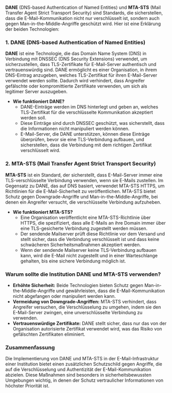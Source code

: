 **DANE** (DNS-based Authentication of Named Entities) und **MTA-STS** (Mail Transfer Agent Strict Transport Security) sind Standards, die sicherstellen, dass die E-Mail-Kommunikation nicht nur verschlüsselt ist, sondern auch gegen Man-in-the-Middle-Angriffe geschützt wird. Hier ist eine Erklärung der beiden Technologien:

### 1. **DANE (DNS-based Authentication of Named Entities)**

**DANE** ist eine Technologie, die das Domain Name System (DNS) in Verbindung mit DNSSEC (DNS Security Extensions) verwendet, um sicherzustellen, dass TLS-Zertifikate für E-Mail-Server authentisch und vertrauenswürdig sind. DANE ermöglicht es einer Organisation, in ihrem DNS-Eintrag anzugeben, welches TLS-Zertifikat für ihren E-Mail-Server verwendet werden sollte. Dadurch wird verhindert, dass Angreifer gefälschte oder kompromittierte Zertifikate verwenden, um sich als legitimer Server auszugeben.

- **Wie funktioniert DANE?**
  - DANE-Einträge werden im DNS hinterlegt und geben an, welches TLS-Zertifikat für die verschlüsselte Kommunikation akzeptiert werden soll.
  - Diese Einträge sind durch DNSSEC geschützt, was sicherstellt, dass die Informationen nicht manipuliert werden können.
  - E-Mail-Server, die DANE unterstützen, können diese Einträge überprüfen, bevor sie eine TLS-Verbindung aufbauen, und sicherstellen, dass die Verbindung mit dem richtigen Zertifikat verschlüsselt wird.

### 2. **MTA-STS (Mail Transfer Agent Strict Transport Security)**

**MTA-STS** ist ein Standard, der sicherstellt, dass E-Mail-Server immer eine TLS-verschlüsselte Verbindung verwenden, wenn sie E-Mails zustellen. Im Gegensatz zu DANE, das auf DNS basiert, verwendet MTA-STS HTTPS, um Richtlinien für die E-Mail-Sicherheit zu veröffentlichen. MTA-STS bietet Schutz gegen Downgrade-Angriffe und Man-in-the-Middle-Angriffe, bei denen ein Angreifer versucht, die verschlüsselte Verbindung aufzuheben.

- **Wie funktioniert MTA-STS?**
  - Eine Organisation veröffentlicht eine MTA-STS-Richtlinie über HTTPS, die spezifiziert, dass alle E-Mails an ihre Domain immer über eine TLS-gesicherte Verbindung zugestellt werden müssen.
  - Der sendende Mailserver prüft diese Richtlinie vor dem Versand und stellt sicher, dass die Verbindung verschlüsselt ist und dass keine schwächeren Sicherheitsmaßnahmen akzeptiert werden.
  - Wenn der sendende Mailserver keine TLS-Verbindung aufbauen kann, wird die E-Mail nicht zugestellt und in einer Warteschlange gehalten, bis eine sichere Verbindung möglich ist.

### **Warum sollte die Institution DANE und MTA-STS verwenden?**

- **Erhöhte Sicherheit:** Beide Technologien bieten Schutz gegen Man-in-the-Middle-Angriffe und gewährleisten, dass die E-Mail-Kommunikation nicht abgefangen oder manipuliert werden kann.
- **Vermeidung von Downgrade-Angriffen:** MTA-STS verhindert, dass Angreifer versuchen, die Verschlüsselung zu umgehen, indem sie den E-Mail-Server zwingen, eine unverschlüsselte Verbindung zu verwenden.
- **Vertrauenswürdige Zertifikate:** DANE stellt sicher, dass nur das von der Organisation autorisierte Zertifikat verwendet wird, was das Risiko von gefälschten Zertifikaten eliminiert.

### **Zusammenfassung**

Die Implementierung von DANE und MTA-STS in der E-Mail-Infrastruktur einer Institution bietet einen zusätzlichen Schutzschild gegen Angriffe, die auf die Verschlüsselung und Authentizität der E-Mail-Kommunikation abzielen. Diese Maßnahmen sind besonders in sicherheitsbewussten Umgebungen wichtig, in denen der Schutz vertraulicher Informationen von höchster Priorität ist.
